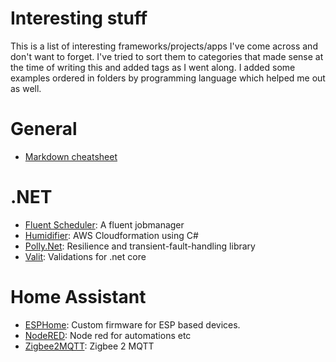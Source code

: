 # Interesting stuff

This is a list of interesting frameworks/projects/apps I've come across and don't want to forget. I've tried to sort them to categories that made sense at the time of writing this and added tags as I went along.
I added some examples ordered in folders by programming language which helped me out as well.

# General
- [Markdown cheatsheet](https://github.com/adam-p/markdown-here/wiki/Markdown-Cheatsheet)

# .NET

- [Fluent Scheduler](https://github.com/fluentscheduler/FluentScheduler): A fluent jobmanager
- [Humidifier](https://github.com/jakejscott/Humidifier): AWS Cloudformation using C#
- [Polly.Net](https://github.com/App-vNext/Polly): Resilience and transient-fault-handling library
- [Valit](https://github.com/valit-stack/Valit): Validations for .net core

# Home Assistant

- [ESPHome](https://esphome.io/index.html): Custom firmware for ESP based devices.
- [NodeRED](https://nodered.org): Node red for automations etc
- [Zigbee2MQTT](https://github.com/Koenkk/zigbee2mqtt): Zigbee 2 MQTT



